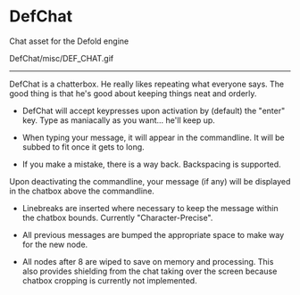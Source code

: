 # DefChat
Chat asset for the Defold engine

DefChat/misc/DEF_CHAT.gif

-----------------------------------------------------------------------------------------------
DefChat is a chatterbox. He really likes repeating what everyone says. The good thing is that he's good about keeping things neat and orderly.

* DefChat will accept keypresses upon activation by (default) the "enter" key. Type as maniacally as you want... he'll keep up.

* When typing your message, it will appear in the commandline. It will be subbed to fit once it gets to long.

* If you make a mistake, there is a way back. Backspacing is supported.

Upon deactivating the commandline, your message (if any) will be displayed in the chatbox above the commandline.

* Linebreaks are inserted where necessary to keep the message within the chatbox bounds. Currently "Character-Precise".

* All previous messages are bumped the appropriate space to make way for the new node.

* All nodes after 8 are wiped to save on memory and processing. This also provides shielding from the chat taking over the screen because chatbox cropping is currently not implemented.
